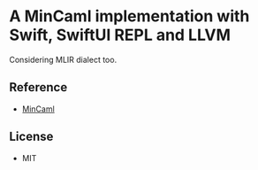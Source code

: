 # A MinCaml implementation with Swift, SwiftUI REPL and LLVM
Considering MLIR dialect too.
## Reference
- [MinCaml](https://esumii.github.io/min-caml/index.html)
## License
- MIT
